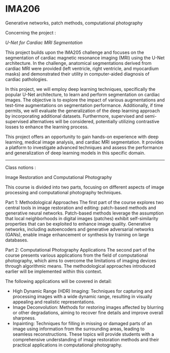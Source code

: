 # IMA206
Generative networks, patch methods, computational photography

Concerning the project : 

*U-Net for Cardiac MRI Segmentation*

This project builds upon the IMA205 challenge and focuses on the segmentation of cardiac magnetic resonance imaging (MRI) using the U-Net architecture. In the challenge, anatomical segmentations derived from cardiac MRI were provided (left ventricle, right ventricle, and myocardium masks) and demonstrated their utility in computer-aided diagnosis of cardiac pathologies.

In this project, we will employ deep learning techniques, specifically the popular U-Net architecture, to learn and perform segmentation on cardiac images. The objective is to explore the impact of various augmentations and test-time augmentations on segmentation performance. Additionally, if time permits, we will evaluate the generalization of the deep learning approach by incorporating additional datasets. Furthermore, supervised and semi-supervised alternatives will be considered, potentially utilizing contrastive losses to enhance the learning process.

This project offers an opportunity to gain hands-on experience with deep learning, medical image analysis, and cardiac MRI segmentation. It provides a platform to investigate advanced techniques and assess the performance and generalization of deep learning models in this specific domain.

*** 
Class notions : 

Image Restoration and Computational Photography

This course is divided into two parts, focusing on different aspects of image processing and computational photography techniques.

Part 1: Methodological Approaches
The first part of the course explores two central tools in image restoration and editing: patch-based methods and generative neural networks. Patch-based methods leverage the assumption that local neighborhoods in digital images (patches) exhibit self-similarity properties that can be exploited to enhance image quality. Generative networks, including autoencoders and generative adversarial networks (GANs), enable image enhancement or synthesis by training on large databases.

Part 2: Computational Photography Applications
The second part of the course presents various applications from the field of computational photography, which aims to overcome the limitations of imaging devices through algorithmic means. The methodological approaches introduced earlier will be implemented within this context.

The following applications will be covered in detail:

- High Dynamic Range (HDR) Imaging: Techniques for capturing and processing images with a wide dynamic range, resulting in visually appealing and realistic representations.
- Image Deconvolution: Methods for restoring images affected by blurring or other degradations, aiming to recover fine details and improve overall sharpness.
- Inpainting: Techniques for filling in missing or damaged parts of an image using information from the surrounding areas, leading to seamless reconstructions.
These topics will provide students with a comprehensive understanding of image restoration methods and their practical applications in computational photography.

